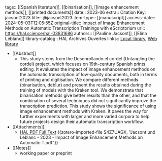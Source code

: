 tags:: [[Spanish literature]], [[binarisation]], [[image enhancement methods]], [[printed documents]]
date:: 2023-06
extra:: Citation Key: jacsont2023
title:: @jacsont2023
item-type:: [[manuscript]]
access-date:: 2024-05-03T12:05:55Z
original-title:: Impact of Image Enhancement Methods on Automatic Transcription Trainings with eScriptorium
url:: https://hal.science/hal-03831686
authors:: [[Pauline Jacsont]], [[Elina Leblanc]]
library-catalog:: HAL Archives Ouvertes
links:: [Local library](zotero://select/groups/2386895/items/NGH8UJ5Z), [Web library](https://www.zotero.org/groups/2386895/items/NGH8UJ5Z)

- [[Abstract]]
	- This study stems from the Desenrollando el cordel (Untangling the cordel) project, which focuses on 19th-century Spanish prints editing. It evaluates the impact of image enhancement methods on the automatic transcription of low-quality documents, both in terms of printing and digitisation. We compare different methods (binarisation, deblur) and present the results obtained during the training of models with the Kraken tool. We demonstrate that binarisation methods give better results than the other, and that the combination of several techniques did not significantly improve the transcription prediction. This study shows the significance of using image enhancement methods with Kraken. It paves the way for further experiments with larger and more varied corpora to help future projects design their automatic transcription workflow.
- [[Attachments]]
	- [HAL PDF Full Text](https://hal.science/hal-03831686v3/file/Article_HTR_2023.pdf) {{zotero-imported-file S4Z7UAGX, "Jacsont und Leblanc - 2023 - Impact of Image Enhancement Methods on Automatic T.pdf"}}
- [[Notes]]
	- working paper or preprint